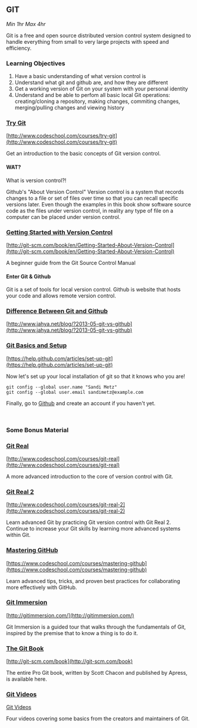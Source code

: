 ## GIT
*Min 1hr Max 4hr*

Git is a free and open source distributed version control system designed to
handle everything from small to very large projects with speed and efficiency.

### Learning Objectives

  1. Have a basic understanding of what version control is
  2. Understand what git and github are, and how they are different
  3. Get a working version of Git on your system with your personal identity
  4. Understand and be able to perfom all basic local Git operations:
     creating/cloning a repository, making changes, commiting changes, merging/pulling changes and
     viewing history

### [Try Git](http://www.codeschool.com/courses/try-git "Try Git Link")

[http://www.codeschool.com/courses/try-git](http://www.codeschool.com/courses/try-git)

Get an introduction to the basic concepts of Git version control.

#### WAT?
What is version control?!

Github's "About Version Control" Version control is a system that records
changes to a file or set of files over time so that you can recall specific
versions later. Even though the examples in this book show software source code
as the files under version control, in reality any type of file on a computer
can be placed under version control.

### [Getting Started with Version Control](http://git-scm.com/book/en/Getting-Started-About-Version-Control)

[http://git-scm.com/book/en/Getting-Started-About-Version-Control](http://git-scm.com/book/en/Getting-Started-About-Version-Control)

A beginner guide from the Git Source Control Manual

#### Enter Git & Github
Git is a set of tools for local version control. Github is website that hosts
your code and allows remote version control.

### [Difference Between Git and Github](http://www.jahya.net/blog/?2013-05-git-vs-github)

[http://www.jahya.net/blog/?2013-05-git-vs-github](http://www.jahya.net/blog/?2013-05-git-vs-github)

### [Git Basics and Setup](https://help.github.com/articles/set-up-git)

[https://help.github.com/articles/set-up-git](https://help.github.com/articles/set-up-git)

Now let's set up your local installation of git so that it knows who you are!

```
git config --global user.name "Sandi Metz"
git config --global user.email sandimetz@example.com
```

Finally, go to [Github](http://github.com/) and create an account if you haven't yet.

<br />

### Some Bonus Material

### [Git Real](http://www.codeschool.com/courses/git-real)

[http://www.codeschool.com/courses/git-real](http://www.codeschool.com/courses/git-real)

A more advanced introduction to the core of version control with Git.

### [Git Real 2](http://www.codeschool.com/courses/git-real-2)

[http://www.codeschool.com/courses/git-real-2](http://www.codeschool.com/courses/git-real-2)

Learn advanced Git by practicing Git version control with Git Real 2. Continue to increase your Git skills by learning more advanced systems within Git.

### [Mastering GitHub](http://www.codeschool.com/courses/mastering-github)

[https://www.codeschool.com/courses/mastering-github](https://www.codeschool.com/courses/mastering-github)

Learn advanced tips, tricks, and proven best practices for collaborating more effectively with GitHub.

### [Git Immersion](http://gitimmersion.com/)

[http://gitimmersion.com/](http://gitimmersion.com/)

Git Immersion is a guided tour that walks through the fundamentals of Git,
inspired by the premise that to know a thing is to do it.

### [The Git Book](http://git-scm.com/book)

[http://git-scm.com/book](http://git-scm.com/book)

The entire Pro Git book, written by Scott Chacon and published by Apress, is available here.

### [Git Videos](http://git-scm.com/videos)

[Git Videos](http://git-scm.com/videos)

Four videos covering some basics from the creators and maintainers of Git.
